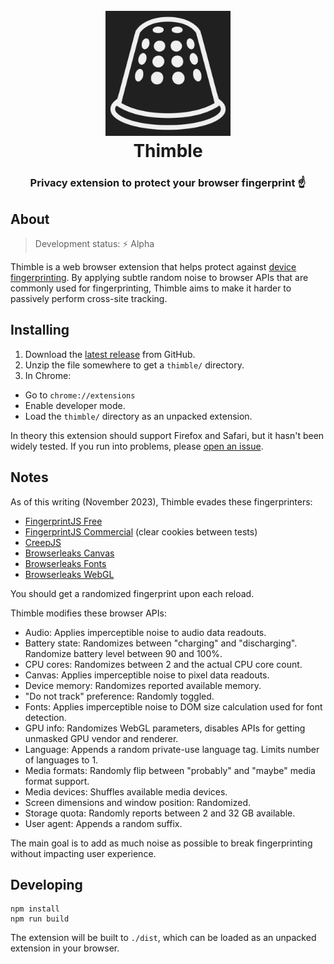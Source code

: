 <h1 align="center">
  <br>
  <img src="https://github.com/aduros/thimble/raw/main/src/icon.svg" alt="Thimble Logo" width="200">
  <br>
  Thimble
  <br>
</h1>

<h3 align="center">Privacy extension to protect your browser fingerprint ☝️</h3>

<!--
<h4 align="center">
  Download for
  <a href="#">Chrome</a> /
  <a href="#">Firefox</a>
</h4>
-->

## About

> Development status: ⚡ Alpha

Thimble is a web browser extension that helps protect against [device fingerprinting](https://en.wikipedia.org/wiki/Device_fingerprint). By applying subtle random noise to browser APIs that are commonly used for fingerprinting, Thimble aims to make it harder to passively perform cross-site tracking.

## Installing

1. Download the [latest release](https://github.com/aduros/thimble/releases/latest/download/thimble.zip) from GitHub.
2. Unzip the file somewhere to get a `thimble/` directory.
3. In Chrome:
  - Go to `chrome://extensions`
  - Enable developer mode.
  - Load the `thimble/` directory as an unpacked extension.

In theory this extension should support Firefox and Safari, but it hasn't been widely tested. If you run into problems, please [open an issue](https://github.com/aduros/thimble/issues).

## Notes

As of this writing (November 2023), Thimble evades these fingerprinters:

- [FingerprintJS Free](https://fingerprintjs.github.io/fingerprintjs/)
- [FingerprintJS Commercial](https://fingerprint.com/demo/) (clear cookies between tests)
- [CreepJS](https://abrahamjuliot.github.io/creepjs/)
- [Browserleaks Canvas](https://browserleaks.com/canvas)
- [Browserleaks Fonts](https://browserleaks.com/fonts)
- [Browserleaks WebGL](https://browserleaks.com/webgl)

You should get a randomized fingerprint upon each reload.

Thimble modifies these browser APIs:

- Audio: Applies imperceptible noise to audio data readouts.
- Battery state: Randomizes between "charging" and "discharging". Randomize battery level between 90 and 100%.
- CPU cores: Randomizes between 2 and the actual CPU core count.
- Canvas: Applies imperceptible noise to pixel data readouts.
- Device memory: Randomizes reported available memory.
- "Do not track" preference: Randomly toggled.
- Fonts: Applies imperceptible noise to DOM size calculation used for font detection.
- GPU info: Randomizes WebGL parameters, disables APIs for getting unmasked GPU vendor and renderer.
- Language: Appends a random private-use language tag. Limits number of languages to 1.
- Media formats: Randomly flip between "probably" and "maybe" media format support.
- Media devices: Shuffles available media devices.
- Screen dimensions and window position: Randomized.
- Storage quota: Randomly reports between 2 and 32 GB available.
- User agent: Appends a random suffix.

The main goal is to add as much noise as possible to break fingerprinting without impacting user experience.

## Developing

```
npm install
npm run build
```

The extension will be built to `./dist`, which can be loaded as an unpacked extension in your browser.
